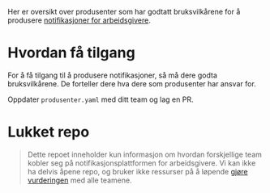 Her er oversikt over produsenter som har godtatt bruksvilkårene for å produsere [notifikasjoner for arbeidsgivere](https://navikt.github.io/arbeidsgiver-notifikasjon-produsent-api).

# Hvordan få tilgang
For å få tilgang til å produsere notifikasjoner, så må dere godta bruksvilkårene. De forteller dere hva dere som produsenter har ansvar for. 

Oppdater `produsenter.yaml` med ditt team og lag en PR.

# Lukket repo
> Dette repoet inneholder kun informasjon om hvordan forskjellige team kobler seg på notifikasjonsplattformen for arbeidsgivere.
> Vi kan ikke ha delvis åpene repo, og bruker ikke ressurser på å løpende [gjøre vurderingen](https://github.com/navikt/offentlig?tab=readme-ov-file#ansvar) med alle teamene.
